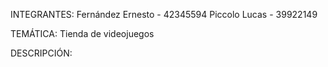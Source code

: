 INTEGRANTES:
Fernández Ernesto - 42345594
Piccolo Lucas - 39922149

TEMÁTICA: Tienda de videojuegos

DESCRIPCIÓN:

